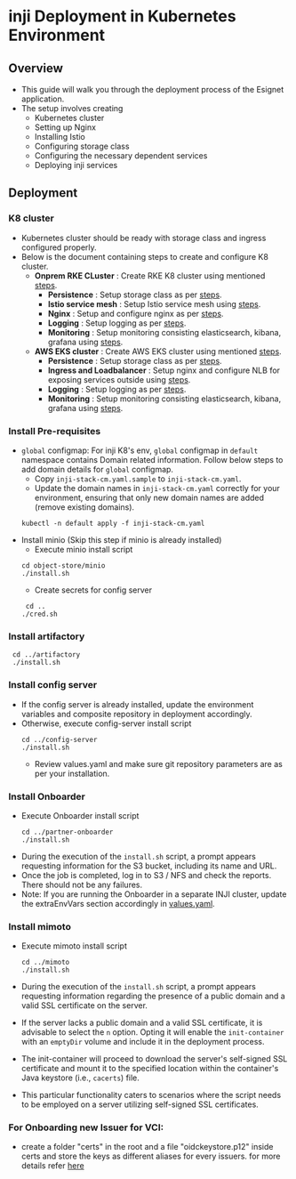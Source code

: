 # inji Deployment in Kubernetes Environment
## Overview
* This guide will walk you through the deployment process of the Esignet application.
* The setup involves creating
  * Kubernetes cluster
  * Setting up Nginx
  * Installing Istio
  * Configuring storage class
  * Configuring the necessary dependent services
  * Deploying inji services
## Deployment
### K8 cluster
* Kubernetes cluster should be ready with storage class and ingress configured properly.
* Below is the document containing steps to create and configure K8 cluster.
  * __Onprem RKE CLuster__ : Create RKE K8 cluster using mentioned [steps](https://github.com/mosip/k8s-infra/tree/main/mosip/on-prem#mosip-k8s-cluster-setup-using-rke).
      * __Persistence__ : Setup storage class as per [steps](https://github.com/mosip/k8s-infra/tree/main/mosip/on-prem#storage-classes).
      * __Istio service mesh__ : Setup Istio service mesh using [steps](https://github.com/mosip/k8s-infra/tree/main/mosip/on-prem#istio-for-service-discovery-and-ingress).
      * __Nginx__ : Setup and configure nginx as per [steps](https://github.com/mosip/k8s-infra/blob/main/mosip/on-prem/nginx).
      * __Logging__ : Setup logging as per [steps](https://github.com/mosip/k8s-infra/tree/main/logging).
      * __Monitoring__ : Setup monitoring consisting elasticsearch, kibana, grafana using [steps](https://github.com/mosip/k8s-infra/tree/main/monitoring).
  * __AWS EKS cluster__ : Create AWS EKS cluster using mentioned [steps](https://github.com/mosip/k8s-infra/tree/main/mosip/aws#mosip-cluster-on-amazon-eks).
      * __Persistence__ : Setup storage class as per [steps](https://github.com/mosip/k8s-infra/tree/main/mosip/aws#persistence).
      * __Ingress and Loadbalancer__ : Setup nginx and configure NLB for exposing services outside using [steps](https://github.com/mosip/k8s-infra/tree/main/mosip/aws#ingress-and-load-balancer-lb).
      * __Logging__ : Setup logging as per [steps](https://github.com/mosip/k8s-infra/tree/main/logging).
      * __Monitoring__ : Setup monitoring consisting elasticsearch, kibana, grafana using [steps](https://github.com/mosip/k8s-infra/tree/main/monitoring).

### Install Pre-requisites
* `global` configmap: For inji K8's env, `global` configmap in `default` namespace contains Domain related information. Follow below steps to add domain details for `global` configmap.
    * Copy `inji-stack-cm.yaml.sample` to `inji-stack-cm.yaml`.
    * Update the domain names in `inji-stack-cm.yaml` correctly for your environment, ensuring that only new domain names are added (remove existing domains).
  ````
  kubectl -n default apply -f inji-stack-cm.yaml
  ````
* Install minio (Skip this step if minio is already installed)
    * Execute minio install script
   ```
  cd object-store/minio
  ./install.sh
  ```
    * Create secrets for config server
  ```
   cd ..
  ./cred.sh
  ```
### Install artifactory

   ```
    cd ../artifactory
    ./install.sh
   ```

### Install config server 
* If the config server is already installed, update the environment variables and composite repository in deployment accordingly.
* Otherwise, execute config-server install script
  ```
  cd ../config-server
  ./install.sh
  ```
    * Review values.yaml and make sure git repository parameters are as per your installation.

### Install Onboarder
* Execute Onboarder install script
  ```
  cd ../partner-onboarder
  ./install.sh
  ```
* During the execution of the `install.sh` script, a prompt appears requesting information for the S3 bucket, including its name and URL.
* Once the job is completed, log in to S3 / NFS and check the reports. There should not be any failures.
* Note: If you are running the Onboarder in a separate INJI cluster, update the extraEnvVars section accordingly in [values.yaml](partner-onboarder/values.yaml).

### Install mimoto
* Execute mimoto install script

  ```
  cd ../mimoto
  ./install.sh
  ```
* During the execution of the `install.sh` script, a prompt appears requesting information regarding the presence of a public domain and a valid SSL certificate on the server.
* If the server lacks a public domain and a valid SSL certificate, it is advisable to select the `n` option. Opting it will enable the `init-container` with an `emptyDir` volume and include it in the deployment process.
* The init-container will proceed to download the server's self-signed SSL certificate and mount it to the specified location within the container's Java keystore (i.e., `cacerts`) file.
* This particular functionality caters to scenarios where the script needs to be employed on a server utilizing self-signed SSL certificates.

### For Onboarding new Issuer for VCI:

- create a folder "certs" in the root and a file "oidckeystore.p12" inside certs and store the keys as different aliases for every issuers. for more details refer [here](https://docs.mosip.io/inji/inji-mobile-wallet/customization-overview/credential_providers)
